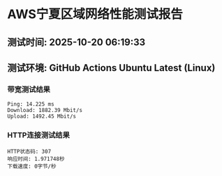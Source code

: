 # AWS宁夏区域网络性能测试报告
## 测试时间: 2025-10-20 06:19:33
## 测试环境: GitHub Actions Ubuntu Latest (Linux)

### 带宽测试结果
```
Ping: 14.225 ms
Download: 1882.39 Mbit/s
Upload: 1492.45 Mbit/s
```

### HTTP连接测试结果
```
HTTP状态码: 307
响应时间: 1.971748秒
下载速度: 0字节/秒
```

